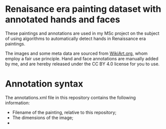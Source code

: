 # Renaisance era painting dataset with annotated hands and faces
These paintings and annotations are used in my MSc project on the subject of using algorithms to automatically detect hands in Renaissance era paintings.

The images and some meta data are sourced from [WikiArt.org](https://www.wikiart.org/), whom employ a fair use principle. Hand and face annotations are manually added by me, and are hereby released under the CC BY 4.0 license for you to use.

# Annotation syntax
The annotations.xml file in this repository contains the following information:
 - <filename> Filename of the painting, relative to this repository;
 - <width> <height> The dimensions of the image;
 - <title> <author> <genre> <technique> <keywords> Meta data as provided by WikiArt;
 - <url> The original URL used to download the meta data from. Some URLs may no longer work as WikiArt updates its database;
 - <faces> <hands> Annotated data provided by me, with the following properties:
   - <x> <y> The center of the annotation rectangle. This is relative to the center of the painting. (i.e., some coordinates will be negative);
   - <w> <h> The width and height of the rectangular annotation;
   - <person> A unique number within a painting referring to a person. Note that these numbers are not necessarily incremental (During the annotation process I used colors to indicate persons, each color has a unique number);
   - <left> <right> A boolean indicating whether this pertains a left hand or right hand. This data is not available for faces. Note that some annotations are both left and right hands, this means hands of a single person are significantly overlapping and creating two overlapping annotations would've been too tedious. 

Only paintings with fewer than 5 persons are included. Paintings with too small hands are filtered.

# Why Renaissance era paintings?
An all too often asked question.
- Fun subject matter;
- All algorithms are also applicable to other domains (e.g., Renaissance hands look not too dissimilar from your hands - contrary to, say, Cubism hands); 
- I had never really worked with Computer Vision algorithms before;
- There appears to be no published work doing the same;
- Challenging dataset with generally noisy images and a reduced variance of colors (e.g., hardly any blue! and loads of red everywhere); 

# Examples of annotated hands
![image of some annotated hands](https://github.com/Gerjo/paintings/blob/master/example_hands.png?raw=true)

# Examples of annotated faces
![image of some annotated faces](https://github.com/Gerjo/paintings/blob/master/example_faces.png?raw=true)

